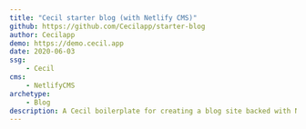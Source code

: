 ```yaml
---
title: "Cecil starter blog (with Netlify CMS)"
github: https://github.com/Cecilapp/starter-blog
author: Cecilapp
demo: https://demo.cecil.app
date: 2020-06-03
ssg:
    - Cecil
cms:
    - NetlifyCMS
archetype:
    - Blog
description: A Cecil boilerplate for creating a blog site backed with Netlify CMS for content authoring.
---
```

